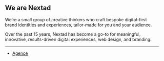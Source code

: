 ## We are Nextad

We’re a small group of creative thinkers who craft bespoke digital-first
brand identities and experiences, tailor-made for you and your audience.

Over the past 15 years, Nextad has become a go-to for meaningful,
innovative, results-driven digital experiences, web design, and branding.

---

* [Agence](https://nextad.fr/agence)
